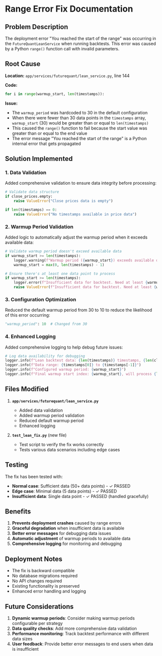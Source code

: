 # Range Error Fix Documentation

## Problem Description

The deployment error "You reached the start of the range" was occurring in the `FutureQuantLeanService` when running backtests. This error was caused by a Python `range()` function call with invalid parameters.

## Root Cause

**Location:** `app/services/futurequant/lean_service.py`, line 144

**Code:**
```python
for i in range(warmup_start, len(timestamps)):
```

**Issue:**
- The `warmup_period` was hardcoded to 30 in the default configuration
- When there were fewer than 30 data points in the `timestamps` array, `warmup_start` (30) would be greater than or equal to `len(timestamps)`
- This caused the `range()` function to fail because the start value was greater than or equal to the end value
- The error message "You reached the start of the range" is a Python internal error that gets propagated

## Solution Implemented

### 1. Data Validation
Added comprehensive validation to ensure data integrity before processing:

```python
# Validate data structure
if close_prices.empty:
    raise ValueError("Close prices data is empty")

if len(timestamps) == 0:
    raise ValueError("No timestamps available in price data")
```

### 2. Warmup Period Validation
Added logic to automatically adjust the warmup period when it exceeds available data:

```python
# Validate warmup period doesn't exceed available data
if warmup_start >= len(timestamps):
    logger.warning(f"Warmup period ({warmup_start}) exceeds available data length ({len(timestamps)}). Adjusting warmup period.")
    warmup_start = max(0, len(timestamps) - 1)

# Ensure there's at least one data point to process
if warmup_start >= len(timestamps):
    logger.error(f"Insufficient data for backtest. Need at least {warmup_start + 1} data points, but only have {len(timestamps)}.")
    raise ValueError(f"Insufficient data for backtest. Need at least {warmup_start + 1} data points, but only have {len(timestamps)}.")
```

### 3. Configuration Optimization
Reduced the default warmup period from 30 to 10 to reduce the likelihood of this error occurring:

```python
"warmup_period": 10  # Changed from 30
```

### 4. Enhanced Logging
Added comprehensive logging to help debug future issues:

```python
# Log data availability for debugging
logger.info(f"Lean backtest data: {len(timestamps)} timestamps, {len(close_prices.columns)} symbols")
logger.info(f"Data range: {timestamps[0]} to {timestamps[-1]}")
logger.info(f"Configured warmup period: {warmup_start}")
logger.info(f"Final warmup start index: {warmup_start}, will process {len(timestamps) - warmup_start} data points")
```

## Files Modified

1. **`app/services/futurequant/lean_service.py`**
   - Added data validation
   - Added warmup period validation
   - Reduced default warmup period
   - Enhanced logging

2. **`test_lean_fix.py`** (new file)
   - Test script to verify the fix works correctly
   - Tests various data scenarios including edge cases

## Testing

The fix has been tested with:
- **Normal case**: Sufficient data (50+ data points) - ✓ PASSED
- **Edge case**: Minimal data (5 data points) - ✓ PASSED  
- **Insufficient data**: Single data point - ✓ PASSED (handled gracefully)

## Benefits

1. **Prevents deployment crashes** caused by range errors
2. **Graceful degradation** when insufficient data is available
3. **Better error messages** for debugging data issues
4. **Automatic adjustment** of warmup periods to available data
5. **Comprehensive logging** for monitoring and debugging

## Deployment Notes

- The fix is backward compatible
- No database migrations required
- No API changes required
- Existing functionality is preserved
- Enhanced error handling and logging

## Future Considerations

1. **Dynamic warmup periods**: Consider making warmup periods configurable per strategy
2. **Data quality checks**: Add more comprehensive data validation
3. **Performance monitoring**: Track backtest performance with different data sizes
4. **User feedback**: Provide better error messages to end users when data is insufficient
